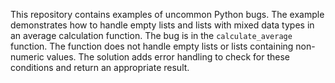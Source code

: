 This repository contains examples of uncommon Python bugs. The example demonstrates how to handle empty lists and lists with mixed data types in an average calculation function. The bug is in the `calculate_average` function. The function does not handle empty lists or lists containing non-numeric values. The solution adds error handling to check for these conditions and return an appropriate result.